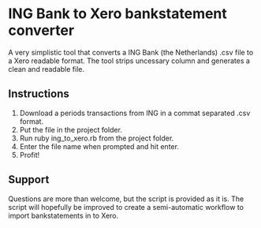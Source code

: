 # ING Bank to Xero bankstatement converter
A very simplistic tool that converts a ING Bank (the Netherlands) .csv file to a Xero readable format. The tool strips uncessary column and generates a clean and readable file.

## Instructions
1. Download a periods transactions from ING in a commat separated .csv format.
2. Put the file in the project folder.
3. Run ruby ing_to_xero.rb from the project folder.
4. Enter the file name when prompted and hit enter.
5. Profit!

## Support
Questions are more than welcome, but the script is provided as it is. The script will hopefully be improved to create a semi-automatic workflow to import bankstatements in to Xero.
